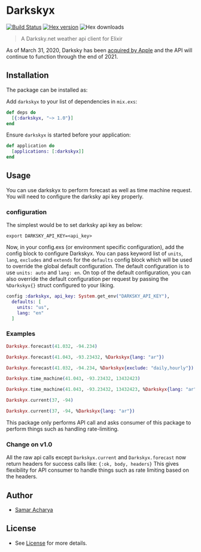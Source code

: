 # Darkskyx

[![Build Status](https://semaphoreci.com/api/v1/techgaun/darkskyx/branches/master/badge.svg)](https://semaphoreci.com/techgaun/darkskyx) [![Hex version](https://img.shields.io/hexpm/v/darkskyx.svg "Hex version")](https://hex.pm/packages/darkskyx) ![Hex downloads](https://img.shields.io/hexpm/dt/darkskyx.svg "Hex downloads")

> A Darksky.net weather api client for Elixir

As of March 31, 2020, Darksky has been [acquired by Apple](https://blog.darksky.net/) and the API will continue to function through the end of 2021.

## Installation

The package can be installed as:

Add `darkskyx` to your list of dependencies in `mix.exs`:

```elixir
def deps do
  [{:darkskyx, "~> 1.0"}]
end
```

Ensure `darkskyx` is started before your application:

```elixir
def application do
  [applications: [:darkskyx]]
end
```

## Usage

You can use darkskyx to perform forecast as well as time machine request. You will need to configure the darksky api key properly.

### configuration

The simplest would be to set darksky api key as below:

```shell
export DARKSKY_API_KEY=<api_key>
```

Now, in your config.exs (or environment specific configuration), add the config block to configure Darkskyx. You can pass keyword list of `units`, `lang`, `excludes` and `extends` for the `defaults` config block which will be used to override the global default configuration. The default configuration is to use `units: auto` and `lang: en`. On top of the default configuration, you can also override the default configuration per request by passing the `%Darkskyx{}` struct configured to your liking.

```elixir
config :darkskyx, api_key: System.get_env("DARKSKY_API_KEY"),
  defaults: [
    units: "us",
    lang: "en"
  ]
```

### Examples

```elixir
Darkskyx.forecast(41.032, -94.234)

Darkskyx.forecast(41.043, -93.23432, %Darkskyx{lang: "ar"})

Darkskyx.forecast(41.032, -94.234, %Darkskyx{exclude: "daily,hourly"})

Darkskyx.time_machine(41.043, -93.23432, 13432423)

Darkskyx.time_machine(41.043, -93.23432, 13432423, %Darkskyx{lang: "ar", units: "si"})

Darkskyx.current(37, -94)

Darkskyx.current(37, -94, %Darkskyx{lang: "ar"})
```

This package only performs API call and asks consumer of this package
to perform things such as handling rate-limiting.

### Change on v1.0

All the raw api calls except `Darkskyx.current` and `Darkskyx.forecast`
now return headers for success calls like: `{:ok, body, headers}`
This gives flexibility for API consumer to handle things such as
rate limiting based on the headers.

## Author

- [Samar Acharya](https://github.com/techgaun)

## License

- See [License](LICENSE) for more details.
